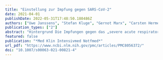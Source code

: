 ```yaml
---
title: "Einstellung zur Impfung gegen SARS-CoV-2"
date: 2021-04-01
publishDate: 2022-05-31T17:48:50.180486Z
authors: ["Uwe Janssens", "Stefan Kluge", "Gernot Marx", "Carsten Hermes", "Bernd Salzberger", "Christian Karagiannidis"]
publication_types: ["2"]
abstract: "Hintergrund Die Impfungen gegen das „severe acute respiratory syndrome coronavirus type 2“ (SARS-CoV‑2) spielen eine entscheidende Rolle im globalen Kampf gegen die Coronapandemie. In der Bevölkerung aber auch bei Mitarbeitenden im Gesundheitswesen („health care workers“ [HCWs]) bestanden schon vor der Coronapandemie Bedenken und Skepsis gegenüber Impfungen.  Methode Eine Onlineumfrage zur Einstellung der HCWs zur Impfung gegen SARS-CoV-2 wurde im Dezember (03.–12.12.2020) vor sowie im Februar (01.–10.02.2021) nach Start der Impfungen durchgeführt. Mitglieder*Innen der Deutschen Gesellschaft für Internistische Intensivmedizin und Notfallmedizin (DGIIN) sowie der Deutschen Interdisziplinären Vereinigung für Intensivmedizin und Notfallmedizin (DIVI) wurden mit einer E‑Mail und auf Facebook eingeladen.  Ergebnisse Im Dezember nahmen 2305, im Februar 3501 Personen teil. Die Zustimmung zur Impfung nahm von 85,2 % auf 92,1 % (p textless 0,001) zu. Ebenfalls kam es zu einer Zunahme der Impfbereitschaft (63,8 % vs. 75,9 %; p textless 0,001). Das weibliche Geschlecht, die Zugehörigkeit zur Berufsgruppe Pflegekräfte und ein Lebensalter textless 45 Jahren waren signifikant mit einer eingeschränkten Impfbereitschaft assoziiert. Ebenfalls zeigte sich eine Abnahme der Bedenken bezüglich Wirksamkeit, Nebenwirkungen und Langzeitschäden. Eine deutliche Skepsis lag gegenüber dem Impfstoff der Firma AstraZeneca (Cambridge, Vereinigtes Königreich) vor.  Zusammenfassung Vor und nach Einführung von Impfungen gegen SARS-CoV‑2 kann eine Zunahme der Impfbereitschaft gegen SARS-CoV‑2 bei deutschen HCWs gezeigt werden. Fachexpert*Innen müssen Sachlichkeit in die aktuell kontrovers geführte Debatte durch präzise und transparente Information einbringen und damit einer Impfskepsis nicht nur bei HCWs entgegenwirken."
featured: false
publication: "*Med Klin Intensivmed Notfmed*"
url_pdf: "https://www.ncbi.nlm.nih.gov/pmc/articles/PMC8056372/"
doi: "10.1007/s00063-021-00821-4"
---
```


